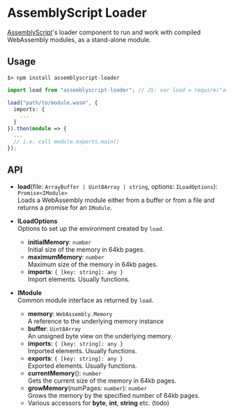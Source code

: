 AssemblyScript Loader
=====================

[AssemblyScript](https://github.com/dcodeIO/AssemblyScript)'s loader component to run and work with compiled WebAssembly modules, as a stand-alone module.

Usage
-----

```
$> npm install assemblyscript-loader
```

```ts
import load from "assemblyscript-loader"; // JS: var load = require("assemblyscript-loader").load;

load("path/to/module.wasm", {
  imports: {
    ...
  }
}).then(module => {
  ...
  // i.e. call module.exports.main()
});
```

API
---

* **load**(file: `ArrayBuffer | Uint8Array | string`, options: `ILoadOptions`): `Promise<IModule>`<br />
  Loads a WebAssembly module either from a buffer or from a file and returns a promise for an `IModule`.

* **ILoadOptions**<br />
  Options to set up the environment created by `load`.

  * **initialMemory**: `number`<br />
    Initial size of the memory in 64kb pages.
  * **maximumMemory**: `number`<br />
    Maximum size of the memory in 64kb pages.
  * **imports**: `{ [key: string]: any }`<br />
    Import elements. Usually functions.

* **IModule**<br />
  Common module interface as returned by `load`.

  * **memory**: `WebAssembly.Memory`<br />
    A reference to the underlying memory instance
  * **buffer**: `Uint8Array`<br />
    An unsigned byte view on the underlying memory.
  * **imports**: `{ [key: string]: any }`<br />
    Imported elements. Usually functions.
  * **exports**: `{ [key: string]: any }`<br />
    Exported elements. Usually functions.
  * **currentMemory**(): `number`<br />
    Gets the current size of the memory in 64kb pages.
  * **growMemory**(numPages: `number`): `number`<br />
    Grows the memory by the specified number of 64kb pages.
  * Various accessors for **byte**, **int**, **string** etc. (todo)

